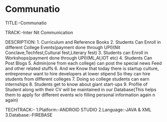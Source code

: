 # Communatio
TITLE:-Communatio

TRACK:-Inter Nit Communication

DESCRIPTION: 1. Curriculum and Reference Books
             2. Students Can Enroll in different College Events(payment done through UPI)(Nit Conclave,Techfest,Cultural fest,Literary fest)
             3. Students can Enroll in Workshops(payment done through UPI)(ML,AI,IOT etc)
             4. Students Can Post Blogs
             5. Admin(one from each college) can post the special news Feed and other related stuffs
             6. And we Know that today there is startup culture, entrepreneur want to hire developers at lower stipend 
                So they can hire students from different colleges 
             7. Doing so college students can earn internships
             8. Students get to know about giant start-ups
             9. Profile of Student along with their CV will be maintained in our Database(This helps them to apply for different events w/o filling personal information again n again) 

TECHTRACK:- 1.Platform:-ANDROID STUDIO
            2.Language:-JAVA & XML
            3.Database:-FIREBASE
           
             
